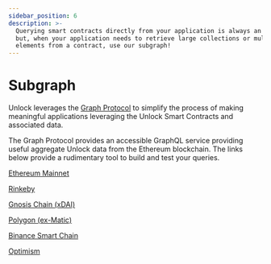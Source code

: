 ```yaml
---
sidebar_position: 6
description: >-
  Querying smart contracts directly from your application is always an option,
  but, when your application needs to retrieve large collections or multiple
  elements from a contract, use our subgraph!
---
```


# Subgraph

Unlock leverages the [Graph Protocol](https://thegraph.com) to simplify the process of making meaningful applications leveraging the Unlock Smart Contracts and associated data.

The Graph Protocol provides an accessible GraphQL service providing useful aggregate Unlock data from the Ethereum blockchain. The links below provide a rudimentary tool to build and test your queries.

[Ethereum Mainnet](https://thegraph.com/explorer/subgraph/unlock-protocol/unlock)

[Rinkeby](https://thegraph.com/explorer/subgraph/unlock-protocol/unlock-rinkeby)

[Gnosis Chain (xDAI)](https://thegraph.com/explorer/subgraph/unlock-protocol/xdai)

[Polygon (ex-Matic)](https://thegraph.com/explorer/subgraph/unlock-protocol/polygon)

[Binance Smart Chain](https://thegraph.com/hosted-service/subgraph/unlock-protocol/bsc)

[Optimism](https://thegraph.com/hosted-service/subgraph/unlock-protocol/optimism)
